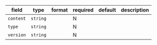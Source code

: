 | field | type | format | required | default | description |
|---|---|---|---|---|---|
| `content` | `string` |  | N |  |
| `type` | `string` |  | N |  |
| `version` | `string` |  | N |  |
